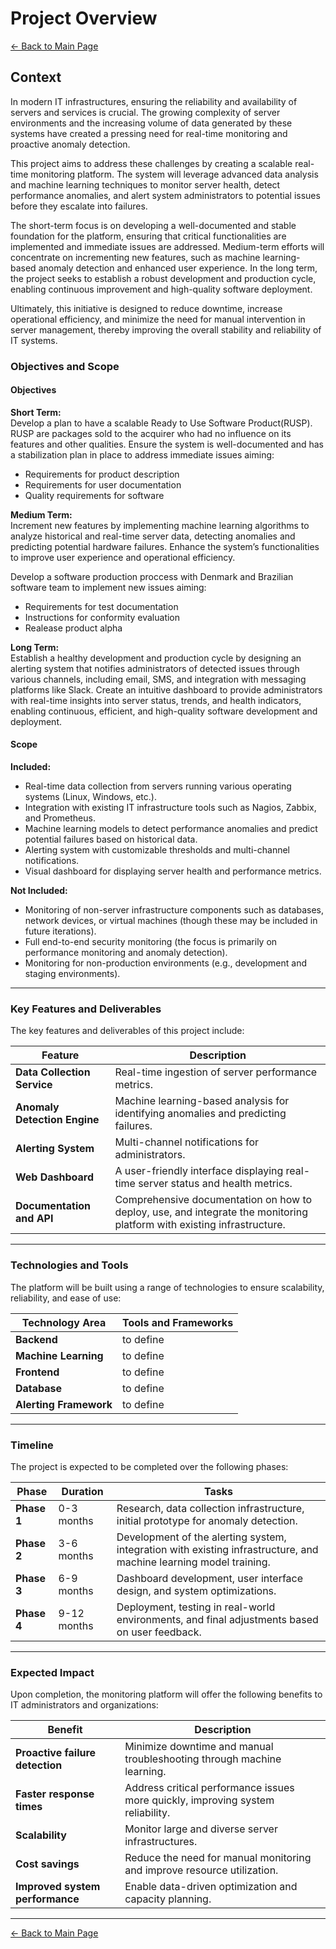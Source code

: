 # Project Overview

[← Back to Main Page](../index.md)

## Context

In modern IT infrastructures, ensuring the reliability and availability of servers and services is crucial. The growing complexity of server environments and the increasing volume of data generated by these systems have created a pressing need for real-time monitoring and proactive anomaly detection.

This project aims to address these challenges by creating a scalable real-time monitoring platform. The system will leverage advanced data analysis and machine learning techniques to monitor server health, detect performance anomalies, and alert system administrators to potential issues before they escalate into failures.

The short-term focus is on developing a well-documented and stable foundation for the platform, ensuring that critical functionalities are implemented and immediate issues are addressed. Medium-term efforts will concentrate on incrementing new features, such as machine learning-based anomaly detection and enhanced user experience. In the long term, the project seeks to establish a robust development and production cycle, enabling continuous improvement and high-quality software deployment.

Ultimately, this initiative is designed to reduce downtime, increase operational efficiency, and minimize the need for manual intervention in server management, thereby improving the overall stability and reliability of IT systems.

### Objectives and Scope

#### Objectives

**Short Term:**  
Develop a plan to have a scalable Ready to Use Software Product(RUSP). RUSP are packages sold to the acquirer who had no influence on its features and other qualities. Ensure the system is well-documented and has a stabilization plan in place to address immediate issues aiming:
- Requirements for product description
- Requirements for user documentation
- Quality requirements for software

**Medium Term:**  
Increment new features by implementing machine learning algorithms to analyze historical and real-time server data, detecting anomalies and predicting potential hardware failures. Enhance the system’s functionalities to improve user experience and operational efficiency.

Develop a software production proccess with Denmark and Brazilian software team to implement new issues aiming:
- Requirements for test documentation
- Instructions for conformity evaluation
- Realease product alpha

**Long Term:**  
Establish a healthy development and production cycle by designing an alerting system that notifies administrators of detected issues through various channels, including email, SMS, and integration with messaging platforms like Slack. Create an intuitive dashboard to provide administrators with real-time insights into server status, trends, and health indicators, enabling continuous, efficient, and high-quality software development and deployment.

#### Scope

**Included:**

* Real-time data collection from servers running various operating systems (Linux, Windows, etc.).
* Integration with existing IT infrastructure tools such as Nagios, Zabbix, and Prometheus.
* Machine learning models to detect performance anomalies and predict potential failures based on historical data.
* Alerting system with customizable thresholds and multi-channel notifications.
* Visual dashboard for displaying server health and performance metrics.

**Not Included:**

* Monitoring of non-server infrastructure components such as databases, network devices, or virtual machines (though these may be included in future iterations).
* Full end-to-end security monitoring (the focus is primarily on performance monitoring and anomaly detection).
* Monitoring for non-production environments (e.g., development and staging environments).

---

### Key Features and Deliverables

The key features and deliverables of this project include:

| Feature                      | Description                                                                                                            |
|------------------------------|------------------------------------------------------------------------------------------------------------------------|
| **Data Collection Service**  | Real-time ingestion of server performance metrics.                                                                     |
| **Anomaly Detection Engine** | Machine learning-based analysis for identifying anomalies and predicting failures.                                     |
| **Alerting System**          | Multi-channel notifications for administrators.                                                                        |
| **Web Dashboard**            | A user-friendly interface displaying real-time server status and health metrics.                                       |
| **Documentation and API**    | Comprehensive documentation on how to deploy, use, and integrate the monitoring platform with existing infrastructure. |

---

### Technologies and Tools

The platform will be built using a range of technologies to ensure scalability, reliability, and ease of use:

| Technology Area        | Tools and Frameworks |
|------------------------|----------------------|
| **Backend**            | to define            |
| **Machine Learning**   | to define            |
| **Frontend**           | to define            |
| **Database**           | to define            |
| **Alerting Framework** | to define            |

---

### Timeline

The project is expected to be completed over the following phases:

| Phase       | Duration    | Tasks                                                                                                              |
|-------------|-------------|--------------------------------------------------------------------------------------------------------------------|
| **Phase 1** | 0-3 months  | Research, data collection infrastructure, initial prototype for anomaly detection.                                 |
| **Phase 2** | 3-6 months  | Development of the alerting system, integration with existing infrastructure, and machine learning model training. |
| **Phase 3** | 6-9 months  | Dashboard development, user interface design, and system optimizations.                                            |
| **Phase 4** | 9-12 months | Deployment, testing in real-world environments, and final adjustments based on user feedback.                      |

---

### Expected Impact

Upon completion, the monitoring platform will offer the following benefits to IT administrators and organizations:

| Benefit                         | Description                                                                     |
|---------------------------------|---------------------------------------------------------------------------------|
| **Proactive failure detection** | Minimize downtime and manual troubleshooting through machine learning.          |
| **Faster response times**       | Address critical performance issues more quickly, improving system reliability. |
| **Scalability**                 | Monitor large and diverse server infrastructures.                               |
| **Cost savings**                | Reduce the need for manual monitoring and improve resource utilization.         |
| **Improved system performance** | Enable data-driven optimization and capacity planning.                          |

---

[← Back to Main Page](../index.md)
